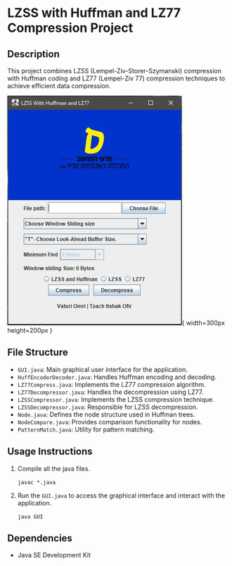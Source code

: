 
# LZSS with Huffman and LZ77 Compression Project

## Description

This project combines LZSS (Lempel-Ziv-Storer-Szymanski) compression with Huffman coding and LZ77 (Lempel-Ziv 77) compression techniques to achieve efficient data compression.

![Screenshot](/sc_project_lzss.JPG){ width=300px height=200px }


## File Structure

- `GUI.java`: Main graphical user interface for the application.
- `HuffEncoderDecoder.java`: Handles Huffman encoding and decoding.
- `LZ77Compress.java`: Implements the LZ77 compression algorithm.
- `LZ77Decompressor.java`: Handles the decompression using LZ77.
- `LZSSCompressor.java`: Implements the LZSS compression technique.
- `LZSSDecompressor.java`: Responsible for LZSS decompression.
- `Node.java`: Defines the node structure used in Huffman trees.
- `NodeCompare.java`: Provides comparison functionality for nodes.
- `PatternMatch.java`: Utility for pattern matching.

## Usage Instructions

1. Compile all the java files.
   ```
   javac *.java
   ```
2. Run the `GUI.java` to access the graphical interface and interact with the application.
   ```
   java GUI
   ```

## Dependencies

- Java SE Development Kit

